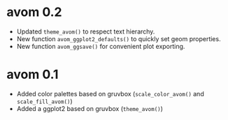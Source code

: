 # avom 0.2
* Updated `theme_avom()` to respect text hierarchy.
* New function `avom_ggplot2_defaults()` to quickly set geom properties.
* New function `avom_ggsave()` for convenient plot exporting.

# avom 0.1

* Added color palettes based on gruvbox (`scale_color_avom()` and `scale_fill_avom()`)
* Added a ggplot2 based on gruvbox (`theme_avom()`)

